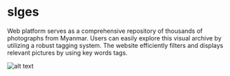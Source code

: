 # slges
Web platform serves as a comprehensive repository of thousands of photographs from Myanmar. Users can easily explore this visual archive by utilizing a robust tagging system. The website efficiently filters and displays relevant pictures by using key words tags.

![alt text](https://github.com/Conrad3rd/slges/blob/main/src/image/slges.01.jpg?raw=true)
